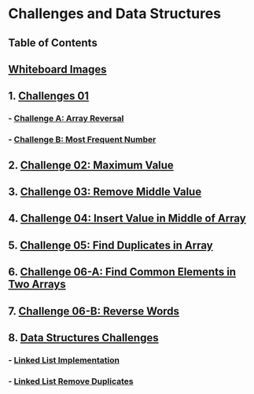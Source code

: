 # Challenges and Data Structures

## Table of Contents

##  [Whiteboard Images](https://github.com/Moayadhamdan/challenges-and-data-structures/tree/main/whiteboard-challenges/assets)
## 1. [Challenges 01](#challenges-01)
###    - [Challenge A: Array Reversal](https://github.com/Moayadhamdan/challenges-and-data-structures/blob/main/whiteboard-challenges/assets/Array%20Reversal.PNG)
###    - [Challenge B: Most Frequent Number](https://github.com/Moayadhamdan/challenges-and-data-structures/blob/main/whiteboard-challenges/assets/Most%20Frequent%20Number.PNG)
## 2. [Challenge 02: Maximum Value](https://github.com/Moayadhamdan/challenges-and-data-structures/blob/main/whiteboard-challenges/assets/Maximum%20Value.PNG)
## 3. [Challenge 03: Remove Middle Value](https://github.com/Moayadhamdan/challenges-and-data-structures/blob/main/whiteboard-challenges/assets/Remove%20Middle%20Value%20from%20Array.PNG)
## 4. [Challenge 04: Insert Value in Middle of Array](https://github.com/Moayadhamdan/challenges-and-data-structures/blob/main/whiteboard-challenges/assets/Insert%20Value%20in%20Middle%20of%20Array.PNG)
## 5. [Challenge 05: Find Duplicates in Array](https://github.com/Moayadhamdan/challenges-and-data-structures/blob/main/Challenges/Find-Duplicates/Find-Duplicates/README.md)
## 6. [Challenge 06-A: Find Common Elements in Two Arrays](https://github.com/Moayadhamdan/challenges-and-data-structures/blob/main/Challenges/Common-Elements/Common-Elements/README.md)
## 7. [Challenge 06-B: Reverse Words](https://github.com/Moayadhamdan/challenges-and-data-structures/blob/main/Challenges/Reverse-Words/Reverse-Words/README.md)
## 8. [Data Structures Challenges](#data-structures-challenges)
###    - [Linked List Implementation](https://github.com/Moayadhamdan/challenges-and-data-structures/blob/main/Data%20Structures/LinkedList/LinkedList/LinkedListImplementation/README.md)
###    - [Linked List Remove Duplicates](https://github.com/Moayadhamdan/challenges-and-data-structures/blob/main/Data%20Structures/LinkedList/LinkedList/RemoveDuplicates/README.md)


